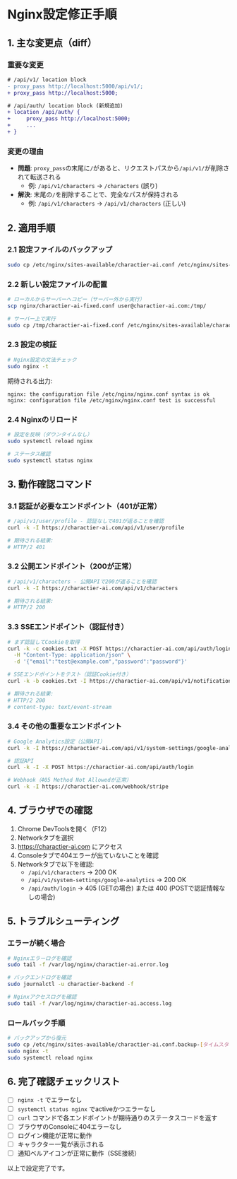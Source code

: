 # Nginx設定修正手順

## 1. 主な変更点（diff）

### 重要な変更
```diff
# /api/v1/ location block
- proxy_pass http://localhost:5000/api/v1/;
+ proxy_pass http://localhost:5000;

# /api/auth/ location block (新規追加)
+ location /api/auth/ {
+     proxy_pass http://localhost:5000;
+     ...
+ }
```

### 変更の理由
- **問題**: `proxy_pass`の末尾に`/`があると、リクエストパスから`/api/v1/`が削除されて転送される
  - 例: `/api/v1/characters` → `/characters` (誤り)
- **解決**: 末尾の`/`を削除することで、完全なパスが保持される
  - 例: `/api/v1/characters` → `/api/v1/characters` (正しい)

## 2. 適用手順

### 2.1 設定ファイルのバックアップ
```bash
sudo cp /etc/nginx/sites-available/charactier-ai.conf /etc/nginx/sites-available/charactier-ai.conf.backup-$(date +%Y%m%d-%H%M%S)
```

### 2.2 新しい設定ファイルの配置
```bash
# ローカルからサーバーへコピー（サーバー外から実行）
scp nginx/charactier-ai-fixed.conf user@charactier-ai.com:/tmp/

# サーバー上で実行
sudo cp /tmp/charactier-ai-fixed.conf /etc/nginx/sites-available/charactier-ai.conf
```

### 2.3 設定の検証
```bash
# Nginx設定の文法チェック
sudo nginx -t
```

期待される出力:
```
nginx: the configuration file /etc/nginx/nginx.conf syntax is ok
nginx: configuration file /etc/nginx/nginx.conf test is successful
```

### 2.4 Nginxのリロード
```bash
# 設定を反映（ダウンタイムなし）
sudo systemctl reload nginx

# ステータス確認
sudo systemctl status nginx
```

## 3. 動作確認コマンド

### 3.1 認証が必要なエンドポイント（401が正常）
```bash
# /api/v1/user/profile - 認証なしで401が返ることを確認
curl -k -I https://charactier-ai.com/api/v1/user/profile

# 期待される結果:
# HTTP/2 401
```

### 3.2 公開エンドポイント（200が正常）
```bash
# /api/v1/characters - 公開APIで200が返ることを確認
curl -k -I https://charactier-ai.com/api/v1/characters

# 期待される結果:
# HTTP/2 200
```

### 3.3 SSEエンドポイント（認証付き）
```bash
# まず認証してCookieを取得
curl -k -c cookies.txt -X POST https://charactier-ai.com/api/auth/login \
  -H "Content-Type: application/json" \
  -d '{"email":"test@example.com","password":"password"}'

# SSEエンドポイントをテスト（認証Cookie付き）
curl -k -b cookies.txt -I https://charactier-ai.com/api/v1/notifications/stream

# 期待される結果:
# HTTP/2 200
# content-type: text/event-stream
```

### 3.4 その他の重要なエンドポイント
```bash
# Google Analytics設定（公開API）
curl -k -I https://charactier-ai.com/api/v1/system-settings/google-analytics

# 認証API
curl -k -I -X POST https://charactier-ai.com/api/auth/login

# Webhook（405 Method Not Allowedが正常）
curl -k -I https://charactier-ai.com/webhook/stripe
```

## 4. ブラウザでの確認

1. Chrome DevToolsを開く（F12）
2. Networkタブを選択
3. https://charactier-ai.com にアクセス
4. Consoleタブで404エラーが出ていないことを確認
5. Networkタブで以下を確認:
   - `/api/v1/characters` → 200 OK
   - `/api/v1/system-settings/google-analytics` → 200 OK
   - `/api/auth/login` → 405 (GETの場合) または 400 (POSTで認証情報なしの場合)

## 5. トラブルシューティング

### エラーが続く場合
```bash
# Nginxエラーログを確認
sudo tail -f /var/log/nginx/charactier-ai.error.log

# バックエンドログを確認
sudo journalctl -u charactier-backend -f

# Nginxアクセスログを確認
sudo tail -f /var/log/nginx/charactier-ai.access.log
```

### ロールバック手順
```bash
# バックアップから復元
sudo cp /etc/nginx/sites-available/charactier-ai.conf.backup-[タイムスタンプ] /etc/nginx/sites-available/charactier-ai.conf
sudo nginx -t
sudo systemctl reload nginx
```

## 6. 完了確認チェックリスト

- [ ] `nginx -t` でエラーなし
- [ ] `systemctl status nginx` でactiveかつエラーなし
- [ ] `curl` コマンドで各エンドポイントが期待通りのステータスコードを返す
- [ ] ブラウザのConsoleに404エラーなし
- [ ] ログイン機能が正常に動作
- [ ] キャラクター一覧が表示される
- [ ] 通知ベルアイコンが正常に動作（SSE接続）

以上で設定完了です。